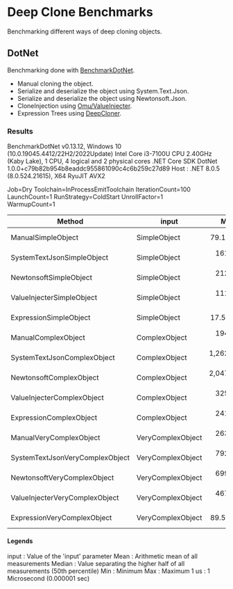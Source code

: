 # Deep Clone Benchmarks

Benchmarking different ways of deep cloning objects.

## DotNet

Benchmarking done with [BenchmarkDotNet](https://github.com/dotnet/BenchmarkDotNet).

- Manual cloning the object.
- Serialize and deserialize the object using System.Text.Json.
- Serialize and deserialize the object using Newtonsoft.Json.
- CloneInjection using [Omu/ValueInjecter](https://github.com/omuleanu/ValueInjecter).
- Expression Trees using [DeepCloner](https://www.nuget.org/packages/DeepCloner).

### Results

BenchmarkDotNet v0.13.12, Windows 10 (10.0.19045.4412/22H2/2022Update)
Intel Core i3-7100U CPU 2.40GHz (Kaby Lake), 1 CPU, 4 logical and 2 physical cores
.NET Core SDK DotNet 1.0.0+c79b82b954b8eaddc955861090c4c6b259c27d89
Host : .NET 8.0.5 (8.0.524.21615), X64 RyuJIT AVX2

Job=Dry  Toolchain=InProcessEmitToolchain  IterationCount=100  
LaunchCount=1  RunStrategy=ColdStart  UnrollFactor=1  
WarmupCount=1  

| Method                          | input             | Mean        | Median    | Min        | Max          |
|-------------------------------- |------------------ |------------:|----------:|-----------:|-------------:|
| ManualSimpleObject              | SimpleObject      |    79.12 us |  74.65 us |  53.200 us |     323.8 us |
| SystemTextJsonSimpleObject      | SimpleObject      |   161.44 us | 144.30 us | 111.400 us |     745.3 us |
| NewtonsoftSimpleObject          | SimpleObject      |   212.48 us | 190.80 us | 157.300 us |     963.3 us |
| ValueInjecterSimpleObject       | SimpleObject      |   111.43 us | 105.55 us |  77.200 us |     520.9 us |
| ExpressionSimpleObject          | SimpleObject      |    17.59 us |  13.15 us |   7.500 us |     422.3 us |
| ManualComplexObject             | ComplexObject     |   194.61 us | 154.35 us | 118.000 us |   3,554.5 us |
| SystemTextJsonComplexObject     | ComplexObject     | 1,262.17 us | 229.90 us | 183.900 us | 101,813.3 us |
| NewtonsoftComplexObject         | ComplexObject     | 2,047.94 us | 311.55 us | 230.200 us | 172,179.0 us |
| ValueInjecterComplexObject      | ComplexObject     |   325.62 us | 210.30 us | 176.700 us |   4,591.7 us |
| ExpressionComplexObject         | ComplexObject     |   241.91 us |  17.70 us |   9.600 us |  22,395.2 us |
| ManualVeryComplexObject         | VeryComplexObject |   263.57 us | 225.20 us | 157.500 us |   2,687.9 us |
| SystemTextJsonVeryComplexObject | VeryComplexObject |   792.01 us | 534.90 us | 367.200 us |  17,084.9 us |
| NewtonsoftVeryComplexObject     | VeryComplexObject |   699.00 us | 490.75 us | 406.700 us |  14,405.9 us |
| ValueInjecterVeryComplexObject  | VeryComplexObject |   467.76 us | 367.50 us | 269.100 us |   2,985.4 us |
| ExpressionVeryComplexObject     | VeryComplexObject |    89.58 us |  35.70 us |  21.700 us |   5,575.0 us |

#### Legends
  input  : Value of the 'input' parameter
  Mean   : Arithmetic mean of all measurements
  Median : Value separating the higher half of all measurements (50th percentile)
  Min    : Minimum
  Max    : Maximum
  1 us   : 1 Microsecond (0.000001 sec)